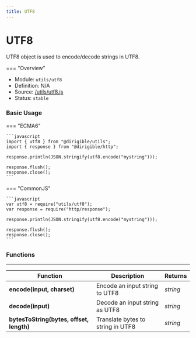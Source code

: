 ```yaml
---
title: UTF8
---
```


UTF8
===

UTF8 object is used to encode/decode strings in UTF8.

=== "Overview"
- Module: `utils/utf8`
- Definition: N/A
- Source: [/utils/utf8.js](https://github.com/eclipse/dirigible/blob/master/components/api-utils/src/main/resources/META-INF/dirigible/utils/utf8.js)
- Status: `stable`

### Basic Usage

=== "ECMA6"

    ```javascript
    import { utf8 } from "@dirigible/utils";
    import { response } from "@dirigible/http";

    response.println(JSON.stringify(utf8.encode("mystring")));

    response.flush();
    response.close();
    ```

=== "CommonJS"

    ```javascript
    var utf8 = require("utils/utf8");
    var response = require("http/response");

    response.println(JSON.stringify(utf8.encode("mystring")));

    response.flush();
    response.close();
    ```

### Functions

---

Function     | Description | Returns
------------ | ----------- | --------
**encode(input, charset)**   | Encode an input string to UTF8 | *string*
**decode(input)**   | Decode an input string as UTF8 | *string*
**bytesToString(bytes, offset, length)**   | Translate bytes to string in UTF8 | *string*
